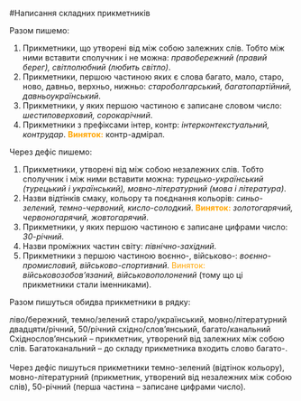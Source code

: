 #Написання складних прикметникiв

<span class="p1">Разом пишемо:</span>

1. Прикметники, що утворенi вiд мiж собою залежних слiв. Тобто мiж ними вставити сполучник i не можна: <i>правобережний (правий берег), свiтлолюбний (любить свiтло)</i>.
2. Прикметники, першою частиною яких є слова багато, мало, старо, ново, давньо, верхньо, нижньо: <i>староболгарський, багатопартiйний, давньоукраїнський</i>.
3. Прикметники, у яких першою частиною є записане словом число: <i>шестиповерховий, сорокарiчний</i>.
4. Прикметники з префiксами <span class="p1">iнтер, контр</span>: <i>iнтерконтекстуальний, контрудар</i>.
<font color="orange"><b>Виняток:</b></font> контр-адмiрал.


<span class="p1">Через дефiс пишемо:</span>

1. Прикметники, утворенi вiд мiж собою незалежних слiв. Тобто сполучник i мiж ними вставити можна: <i>турецько-український
(турецький i український), мовно-лiтературний (мова i лiтература)</i>.
2. Назви вiдтiнкiв смаку, кольору та поєднання кольорiв: <i>синьо-зелений, темно-червоний, кисло-солодкий</i>.
<font color="orange"><b>Виняток:</b></font> <i>золотогарячий, червоногарячий, жовтогарячий</i>.
3. Прикметники, у яких першою частиною є записане цифрами число: <i>30-рiчний</i>.
4. Назви промiжних частин свiту: <i>пiвнiчно-захiдний</i>.
5. Прикметники з першою частиною <span class="p1">воєнно-, вiйськово-</span>: <i>воєнно-промисловий, вiйськово-спортивний.</i>
<font color="orange">Виняток:</font> <i>вiйськовозобов’язаний, вiйськовополонений</i> (тому що цi прикметники стали iменниками).


<quiz> 
    <question>
       <p> Разом пишуться обидва прикметники в рядку: </p>
           <answer> ліво/бережний, темно/зелений </answer>
           <answer> старо/український, мовно/літературний </answer>
           <answer> двадцяти/річний, 50/річний </answer>
           <answer correct> східно/слов’янський, багато/канальний </answer>
      <explanation>
Східнослов’янський – прикметник, утворений від залежних між собою слів. Багатоканальний – до складу прикметника входить слово багато-. <br>
<br>
Через дефіс пишуться прикметники темно-зелений (відтінок кольору), мовно-літературний (прикметник, утворений від незалежних між собою слів), 50-річний (перша частина – записане цифрами число).
 </explanation>
    </question>
</quiz> 
